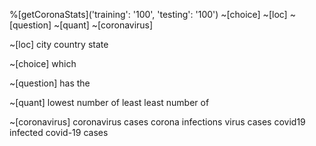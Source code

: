 %[getCoronaStats]('training': '100', 'testing': '100')
    ~[choice] ~[loc] ~[question] ~[quant] ~[coronavirus]

~[loc]
    city
    country
    state

~[choice]
    which

~[question]
    has the

~[quant]
    lowest number of
    least
    least number of

~[coronavirus]
    coronavirus cases
    corona infections
    virus cases
    covid19 infected
    covid-19 cases

